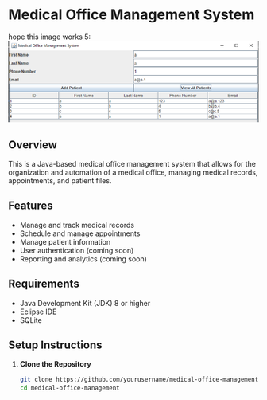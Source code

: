 # Medical Office Management System
hope this image works 5:
![Java Project Image Test](images/javaprojectimagetest.PNG)

## Overview
This is a Java-based medical office management system that allows for the organization and automation of a medical office, managing medical records, appointments, and patient files.

## Features
- Manage and track medical records
- Schedule and manage appointments
- Manage patient information
- User authentication (coming soon)
- Reporting and analytics (coming soon)

## Requirements
- Java Development Kit (JDK) 8 or higher
- Eclipse IDE
- SQLite

## Setup Instructions

1. **Clone the Repository**
   ```sh
   git clone https://github.com/yourusername/medical-office-management.git
   cd medical-office-management
